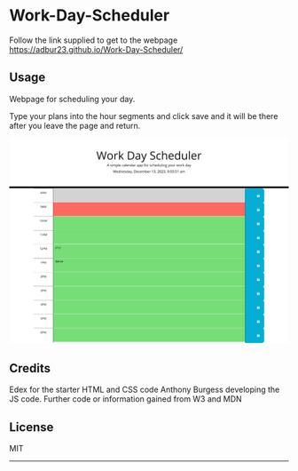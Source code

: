 # Work-Day-Scheduler


Follow the link supplied to get to the webpage
https://adbur23.github.io/Work-Day-Scheduler/


## Usage 

Webpage for scheduling your day.

Type your plans into the hour segments and click save and it will be there after you leave the page and return.



![Alt text](/assets/work-schedule-site.png "Anthony Burgess work schedule Website")

## Credits

Edex for the starter HTML and CSS code
Anthony Burgess developing the JS code. 
Further code or information gained from W3 and MDN

## License

MIT

---